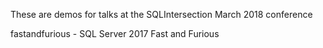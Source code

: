 These are demos for talks at the SQLIntersection March 2018 conference

fastandfurious - SQL Server 2017 Fast and Furious